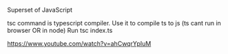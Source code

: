 Superset of JavaScript

tsc command is typescript compiler. Use it to compile ts to js (ts cant run in browser OR in node)
Run tsc index.ts 

https://www.youtube.com/watch?v=ahCwqrYpIuM